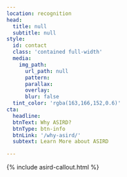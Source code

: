 ```yaml
---
location: recognition
head:
  title: null
  subtitle: null
style:
  id: contact
  class: 'contained full-width'
  media:
    img_path:
      url_path: null
      pattern:
      parallax:
      overlay:
      blur: false
  tint_color: 'rgba(163,166,152,0.6)'
cta:
  headline: 
  btnText: Why ASIRD?
  btnType: btn-info
  btnLink: '/why-asird/'
  subtext: Learn More about ASIRD

---
```

{% include asird-callout.html %}
